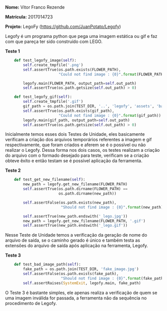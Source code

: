 **Nome:** Vitor Franco Rezende

**Matrícula:** 2017014723

**Projeto:** LegoFy (https://github.com/JuanPotato/Legofy)

Legofy é um programa python que pega uma imagem estática ou gif e faz com que pareça ter sido construído com LEGO.

**Teste 1**
```python
    def test_legofy_image(self):
        self.create_tmpfile('.png')
        self.assertTrue(os.path.exists(FLOWER_PATH),
                        "Could not find image : {0}".format(FLOWER_PATH))

        legofy.main(FLOWER_PATH, output_path=self.out_path)
        self.assertTrue(os.path.getsize(self.out_path) > 0)

    def test_legofy_gif(self):
        self.create_tmpfile('.gif')
        gif_path = os.path.join(TEST_DIR, '..', 'legofy', 'assets', 'bacon.gif')
        self.assertTrue(os.path.exists(gif_path),
                        "Could not find image : {0}".format(gif_path))
        legofy.main(gif_path, output_path=self.out_path)
        self.assertTrue(os.path.getsize(self.out_path) > 0)
```
Inicialmente temos esses dois Testes de Unidade, eles basicamente verificam a criação dos arquivos temporários referentes a imagem e gif respectivamente, que foram criados e aferem se é o possível ou não realizar o Legofy. Dessa forma nos dois casos, os testes realizam a criação do arquivo com o formado desejado para teste, verificam se a criação obteve êxito e então testam se é possível aplicação da ferramenta.


**Teste 2**
```python
    def test_get_new_filename(self):
        new_path = legofy.get_new_filename(FLOWER_PATH)
        self.assertTrue(os.path.dirname(FLOWER_PATH) ==
                        os.path.dirname(new_path))

        self.assertFalse(os.path.exists(new_path),
                         "Should not find image : {0}".format(new_path))

        self.assertTrue(new_path.endswith('_lego.jpg'))
        new_path = legofy.get_new_filename(FLOWER_PATH, '.gif')
        self.assertTrue(new_path.endswith('_lego.gif'))

```
Nesse Teste de Unidade temos a verificação da geração de nome do arquivo de saída, se o caminho gerado é único e também testa as extensões do arquivo de saída após aplicação na ferramenta, Legofy.

**Teste 3**
```python
    def test_bad_image_path(self):
        fake_path = os.path.join(TEST_DIR, 'fake_image.jpg')
        self.assertFalse(os.path.exists(fake_path),
                         "Should not find image : {0}".format(fake_path))
        self.assertRaises(SystemExit, legofy.main, fake_path)

```
O Teste 3 é bastante simples, ele apenas realiza a verificação de quem se uma imagem inválida for passada, a ferramenta não da sequência no procedimento de Legofy.

